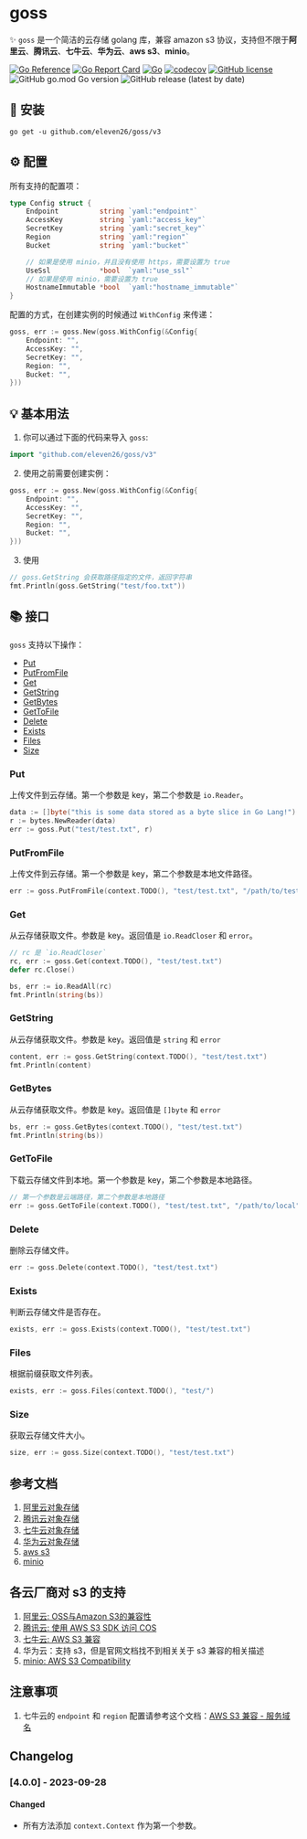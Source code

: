 # goss

✨ `goss` 是一个简洁的云存储 golang 库，兼容 amazon s3 协议，支持但不限于**阿里云**、**腾讯云**、**七牛云**、**华为云**、**aws s3**、**minio**。

[![Go Reference](https://pkg.go.dev/badge/github.com/eleven26/goss/v3.svg)](https://pkg.go.dev/github.com/eleven26/goss/v3)
[![Go Report Card](https://goreportcard.com/badge/github.com/eleven26/goss/v3)](https://goreportcard.com/report/github.com/eleven26/goss/v3)
[![Go](https://github.com/eleven26/goss/actions/workflows/go.yml/badge.svg)](https://github.com/eleven26/goss/actions/workflows/go.yml)
[![codecov](https://codecov.io/gh/eleven26/goss/branch/main/graph/badge.svg?token=UU4lLD2n4k)](https://codecov.io/gh/eleven26/goss)
[![GitHub license](https://img.shields.io/github/license/eleven26/goss)](https://github.com/eleven26/goss/blob/main/LICENSE)
![GitHub go.mod Go version](https://img.shields.io/github/go-mod/go-version/eleven26/goss)
![GitHub release (latest by date)](https://img.shields.io/github/v/release/eleven26/goss)


## 🚀 安装

```shell
go get -u github.com/eleven26/goss/v3
```


## ⚙️ 配置

所有支持的配置项：

```go
type Config struct {
    Endpoint          string `yaml:"endpoint"`
    AccessKey         string `yaml:"access_key"`
    SecretKey         string `yaml:"secret_key"`
    Region            string `yaml:"region"`
    Bucket            string `yaml:"bucket"`

    // 如果是使用 minio，并且没有使用 https，需要设置为 true
    UseSsl            *bool  `yaml:"use_ssl"`
    // 如果是使用 minio，需要设置为 true
    HostnameImmutable *bool  `yaml:"hostname_immutable"`
}
```

配置的方式，在创建实例的时候通过 `WithConfig` 来传递：

```go
goss, err := goss.New(goss.WithConfig(&Config{
    Endpoint: "",
    AccessKey: "",
    SecretKey: "",
    Region: "",
    Bucket: "",
}))
```


## 💡 基本用法

1. 你可以通过下面的代码来导入 `goss`:

```go
import "github.com/eleven26/goss/v3"
```

2. 使用之前需要创建实例：

```go
goss, err := goss.New(goss.WithConfig(&Config{
    Endpoint: "",
    AccessKey: "",
    SecretKey: "",
    Region: "",
    Bucket: "",
}))
```

3. 使用

```go
// goss.GetString 会获取路径指定的文件，返回字符串
fmt.Println(goss.GetString("test/foo.txt"))
```


## 📚 接口

`goss` 支持以下操作：

- [Put](#Put)
- [PutFromFile](#PutFromFile)
- [Get](#Get)
- [GetString](#GetString)
- [GetBytes](#GetBytes)
- [GetToFile](#GetToFile)
- [Delete](#Delete)
- [Exists](#Exists)
- [Files](#Files)
- [Size](#Size)

### Put

上传文件到云存储。第一个参数是 key，第二个参数是 `io.Reader`。

```go
data := []byte("this is some data stored as a byte slice in Go Lang!")
r := bytes.NewReader(data)
err := goss.Put("test/test.txt", r)
```

### PutFromFile

上传文件到云存储。第一个参数是 key，第二个参数是本地文件路径。

```go
err := goss.PutFromFile(context.TODO(), "test/test.txt", "/path/to/test.txt")
```

### Get

从云存储获取文件。参数是 key。返回值是 `io.ReadCloser` 和 `error`。

```go
// rc 是 `io.ReadCloser`
rc, err := goss.Get(context.TODO(), "test/test.txt")
defer rc.Close()

bs, err := io.ReadAll(rc)
fmt.Println(string(bs))
```

### GetString

从云存储获取文件。参数是 key。返回值是 `string` 和 `error`

```go
content, err := goss.GetString(context.TODO(), "test/test.txt")
fmt.Println(content)
```

### GetBytes

从云存储获取文件。参数是 key。返回值是 `[]byte` 和 `error`

```go
bs, err := goss.GetBytes(context.TODO(), "test/test.txt")
fmt.Println(string(bs))
```

### GetToFile

下载云存储文件到本地。第一个参数是 key，第二个参数是本地路径。

```go
// 第一个参数是云端路径，第二个参数是本地路径
err := goss.GetToFile(context.TODO(), "test/test.txt", "/path/to/local")
```

### Delete

删除云存储文件。

```go
err := goss.Delete(context.TODO(), "test/test.txt")
```

### Exists

判断云存储文件是否存在。

```go
exists, err := goss.Exists(context.TODO(), "test/test.txt")
```

### Files

根据前缀获取文件列表。

```go
exists, err := goss.Files(context.TODO(), "test/")
```

### Size

获取云存储文件大小。

```go
size, err := goss.Size(context.TODO(), "test/test.txt")
```

## 参考文档

1. [阿里云对象存储](https://help.aliyun.com/product/31815.html)
2. [腾讯云对象存储](https://cloud.tencent.com/document/product/436)
3. [七牛云对象存储](https://developer.qiniu.com/kodo)
4. [华为云对象存储](https://support.huaweicloud.com/obs/index.html)
5. [aws s3](https://docs.aws.amazon.com/sdk-for-go/api/service/s3/)
6. [minio](https://github.com/minio/minio)

## 各云厂商对 s3 的支持

1. [阿里云: OSS与Amazon S3的兼容性](https://help.aliyun.com/document_detail/389025.html)
2. [腾讯云: 使用 AWS S3 SDK 访问 COS](https://cloud.tencent.com/document/product/436/37421)
3. [七牛云: AWS S3 兼容](https://developer.qiniu.com/kodo/4086/aws-s3-compatible)
4. 华为云：支持 s3，但是官网文档找不到相关关于 s3 兼容的相关描述
5. [minio: AWS S3 Compatibility](https://min.io/product/s3-compatibility)

## 注意事项

1. 七牛云的 `endpoint` 和 `region` 配置请参考这个文档：[AWS S3 兼容 - 服务域名](https://developer.qiniu.com/kodo/4088/s3-access-domainname)

## Changelog

### [4.0.0] - 2023-09-28

#### Changed

- 所有方法添加 `context.Context` 作为第一个参数。
